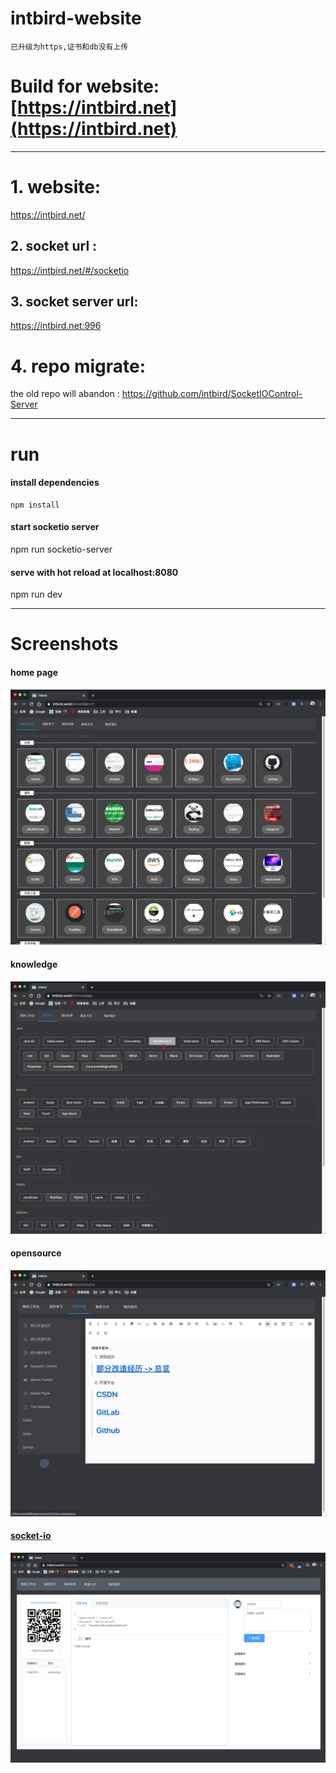 # intbird-website

`已升级为https,证书和db没有上传`

# Build for website: [https://intbird.net](https://intbird.net)
------
# 1. website:
 https://intbird.net/

## 2. socket url :
   https://intbird.net/#/socketio

## 3. socket server url:
   https://intbird.net:996

# 4. repo migrate:
the old repo will abandon :
 https://github.com/intbird/SocketIOControl-Server

------

# run
#### install dependencies
```
npm install
```


#### start socketio server
npm run socketio-server

#### serve with hot reload at localhost:8080
npm run dev

------

# Screenshots
#### home page
![截图](./gituser/home1.png)

#### knowledge
![截图](./gituser/home2.png)

#### opensource
![截图](./gituser/home3.png)

#### [socket-io](https://github.com/intbird/SocketIOControl-Server)
![截图](./gituser/home4.png)
